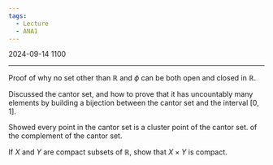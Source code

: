 ```yaml
---
tags:
  - Lecture
  - ANA1
---
```



2024-09-14
1100

---

Proof of why no set other than $\mathbb{R}$ and $\phi$ can be both open and closed in $\mathbb{R}$.

Discussed the cantor set, and how to prove that it has uncountably many elements by building a bijection between the cantor set and the interval $[0, 1]$.

Showed every point in the cantor set is a cluster point of the cantor set.
											of the complement of the cantor set.

If $X$ and $Y$ are compact subsets of $\mathbb{R}$, show that $X\times Y$ is compact.